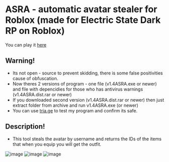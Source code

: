 # ASRA - automatic avatar stealer for Roblox (made for Electric State Dark RP on Roblox)
You can play it [here](https://www.roblox.com/games/2262441883/Electric-State-DarkRP-Beta)

## Warning!
- Its not open - source to prevent skidding, there is some false positivities cause of obfuscation.
- Now theres 2 versions of program - one file (v1.4ASRA.exe or newer) and file with depencidies for those who has antivirus warnings (v1.4ASRA.dist.rar or newer)
- If you downloaded second version (v1.4ASRA.dist.rar or newer) then just extract folder from archive and run v1.4ASRA.exe (or newer)
- You can use [tria.ge](https://tria.ge) to test my program and confirm its safe.

## Description!

- This tool steals the avatar by username and returns the IDs of the items that when you equip you will get the outfit.

![image](https://github.com/TermsTechnologies/ASRA/assets/164549264/4229226f-aa30-4caf-8ac3-c326edb5cb8e)
![image](https://github.com/TermsTechnologies/ASRA/assets/164549264/fcb7d6ca-3e2d-4eaa-97c0-6a3c1bcdc2ff)
![image](https://github.com/TermsTechnologies/ASRA/assets/164549264/3264a1ac-bd88-4317-96f6-95b00cdc0f0e)
